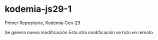 # kodemia-js29-1
Primer Repositorio, Kodemia Gen-29

Se genera nueva modificación
Esta otra modificación se hizo en remoto

